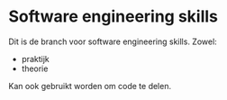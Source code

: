 # Software engineering skills

Dit is de branch voor software engineering skills.
Zowel:
  - praktijk
  - theorie

Kan ook gebruikt worden om code te delen.
